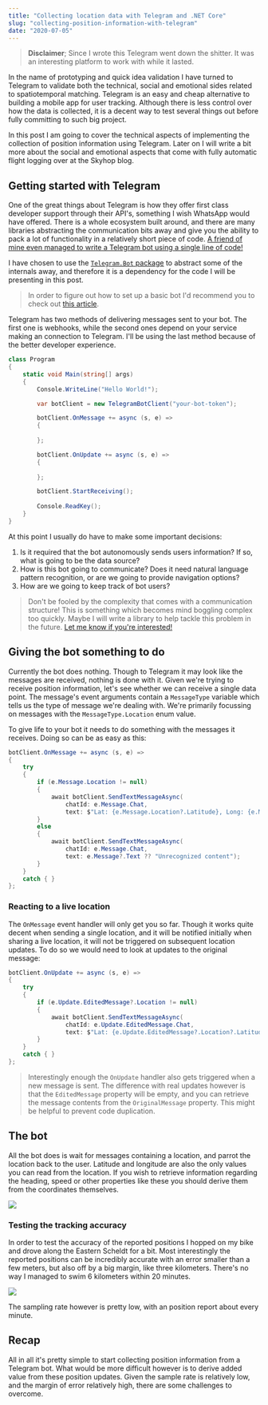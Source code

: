 ```yaml
---
title: "Collecting location data with Telegram and .NET Core"
slug: "collecting-position-information-with-telegram"
date: "2020-07-05"
---
```


> **Disclaimer**; Since I wrote this Telegram went down the shitter. It was an interesting platform to work with while it lasted.

In the name of prototyping and quick idea validation I have turned to Telegram to validate both the technical, social and emotional sides related to spatiotemporal matching. Telegram is an easy and cheap alternative to building a mobile app for user tracking. Although there is less control over how the data is collected, it is a decent way to test several things out before fully committing to such big project.

In this post I am going to cover the technical aspects of implementing the collection of position information using Telegram. Later on I will write a bit more about the social and emotional aspects that come with fully automatic flight logging over at the Skyhop blog.


## Getting started with Telegram

One of the great things about Telegram is how they offer first class developer support through their API's, something I wish WhatsApp would have offered. There is a whole ecosystem built around, and there are many libraries abstracting the communication bits away and give you the ability to pack a lot of functionality in a relatively short piece of code. [A friend of mine even managed to write a Telegram bot using a single line of code!](https://gist.github.com/jwdb/6e5b4daa360ce0c793dfd48ee765789f)

I have chosen to use the [`Telegram.Bot` package](https://github.com/TelegramBots/Telegram.Bot) to abstract some of the internals away, and therefore it is a dependency for the code I will be presenting in this post.

> In order to figure out how to set up a basic bot I'd recommend you to check out [this article](https://telegrambots.github.io/book/1/quickstart.html).

Telegram has two methods of delivering messages sent to your bot. The first one is webhooks, while the second ones depend on your service making an connection to Telegram. I'll be using the last method because of the better developer experience.

```csharp
class Program
{
    static void Main(string[] args)
    {
        Console.WriteLine("Hello World!");

        var botClient = new TelegramBotClient("your-bot-token");

        botClient.OnMessage += async (s, e) =>
        {
            
        };

        botClient.OnUpdate += async (s, e) =>
        {
            
        };

        botClient.StartReceiving();
        
        Console.ReadKey();
    }
}
```

At this point I usually do have to make some important decisions:

1. Is it required that the bot autonomously sends users information? If so, what is going to be the data source?
2. How is this bot going to communicate? Does it need natural language pattern recognition, or are we going to provide navigation options?
3. How are we going to keep track of bot users?

> Don't be fooled by the complexity that comes with a communication structure! This is something which becomes mind boggling complex too quickly. Maybe I will write a library to help tackle this problem in the future. [Let me know if you're interested!](https://twitter.com/corstianboerman)


## Giving the bot something to do
Currently the bot does nothing. Though to Telegram it may look like the messages are received, nothing is done with it. Given we're trying to receive position information, let's see whether we can receive a single data point. The message's event arguments contain a `MessageType` variable which tells us the type of message we're dealing with. We're primarily focussing on messages with the `MessageType.Location` enum value.

To give life to your bot it needs to do something with the messages it receives. Doing so can be as easy as this:

```csharp
botClient.OnMessage += async (s, e) =>
{
    try
    {
        if (e.Message.Location != null)
        {
            await botClient.SendTextMessageAsync(
                chatId: e.Message.Chat,
                text: $"Lat: {e.Message.Location?.Latitude}, Long: {e.Message.Location?.Longitude}");
        }
        else
        {
            await botClient.SendTextMessageAsync(
                chatId: e.Message.Chat,
                text: e.Message?.Text ?? "Unrecognized content");
        }
    }
    catch { }
};
```

### Reacting to a live location
The `OnMessage` event handler will only get you so far. Though it works quite decent when sending a single location, and it will be notified initially when sharing a live location, it will not be triggered on subsequent location updates. To do so we would need to look at updates to the original message:

```csharp
botClient.OnUpdate += async (s, e) =>
{
    try
    {
        if (e.Update.EditedMessage?.Location != null)
        {
            await botClient.SendTextMessageAsync(
                chatId: e.Update.EditedMessage.Chat,
                text: $"Lat: {e.Update.EditedMessage?.Location?.Latitude}, Long: {e.Update.EditedMessage?.Location?.Longitude}");
        }
    }
    catch { }
};
```

> Interestingly enough the `OnUpdate` handler also gets triggered when a new message is sent. The difference with real updates however is that the `EditedMessage` property will be empty, and you can retrieve the message contents from the `OriginalMessage` property. This might be helpful to prevent code duplication.

## The bot
All the bot does is wait for messages containing a location, and parrot the location back to the user. Latitude and longitude are also the only values you can read from the location. If you wish to retrieve information regarding the heading, speed or other properties like these you should derive them from the coordinates themselves.

![](/uploads/Telegram_bot_chat_8688b34dd8.png)


### Testing the tracking accuracy

In order to test the accuracy of the reported positions I hopped on my bike and drove along the Eastern Scheldt for a bit. Most interestingly the reported positions can be incredibly accurate with an error smaller than a few meters, but also off by a big margin, like three kilometers. There's no way I managed to swim 6 kilometers within 20 minutes.

![](/uploads/Telegram_Tracking_Inconsistencies_70242a5af0.jpg)

The sampling rate however is pretty low, with an position report about every minute.


## Recap

All in all it's pretty simple to start collecting position information from a Telegram bot. What would be more difficult however is to derive added value from these position updates. Given the sample rate is relatively low, and the margin of error relatively high, there are some challenges to overcome.
